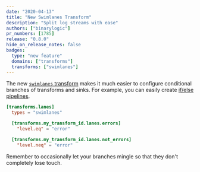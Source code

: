 ```yaml
---
date: "2020-04-13"
title: "New Swimlanes Transform"
description: "Split log streams with ease"
authors: ["binarylogic"]
pr_numbers: [1785]
release: "0.8.0"
hide_on_release_notes: false
badges:
  type: "new feature"
  domains: ["transforms"]
  transforms: ["swimlanes"]
---
```


The new [`swimlanes` transform][docs.transforms.swimlanes] makes it much easier
to configure conditional branches of transforms and sinks. For example, you can
easily create [if/else pipelines][docs.transforms.swimlanes#examples].

```toml title="angle.toml"
[transforms.lanes]
  types = "swimlanes"

  [transforms.my_transform_id.lanes.errors]
    "level.eq" = "error"

  [transforms.my_transform_id.lanes.not_errors]
    "level.neq" = "error"
```

Remember to occasionally let your branches mingle so that they don't completely
lose touch.

[docs.transforms.swimlanes#examples]: /docs/reference/configuration/transforms/route/#examples
[docs.transforms.swimlanes]: /docs/reference/configuration/transforms/route/
